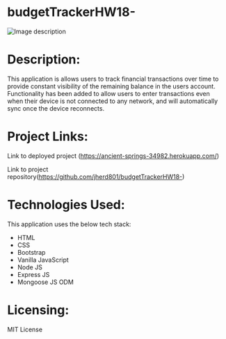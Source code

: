 # budgetTrackerHW18-

![Image description](https://github.com/jherd801/budgetTrackerHQ18-/blob/master/assets/budgetTracker.png)

# Description:
This application is allows users to track financial transactions over time to provide constant visibility of the remaining balance in the users account. Functionality has been added to allow users to enter transactions even when their device is not connected to any network, and will automatically sync once the device reconnects.

# Project Links:
Link to deployed project (https://ancient-springs-34982.herokuapp.com/)

Link to project repository(https://github.com/jherd801/budgetTrackerHW18-)

# Technologies Used:
This application uses the below tech stack:
- HTML
- CSS
- Bootstrap
- Vanilla JavaScript
- Node JS
- Express JS
- Mongoose JS ODM

# Licensing:
MIT License
